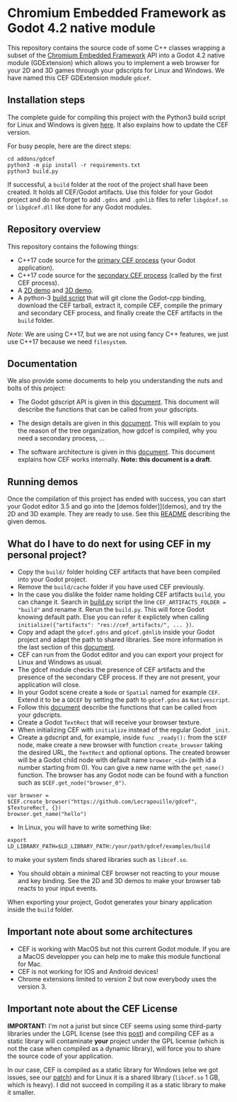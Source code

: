# Chromium Embedded Framework as Godot 4.2 native module

This repository contains the source code of some C++ classes wrapping a subset
of the [Chromium Embedded Framework](https://bitbucket.org/chromiumembedded/cef/wiki/Home)
API into a Godot 4.2 native module (GDExtension) which allows you to
implement a web browser for your 2D and 3D games through your gdscripts for
Linux and Windows. We have named this CEF GDExtension module `gdcef`.

## Installation steps

The complete guide for compiling this project with the Python3 build script for Linux and Windows
is given [here](doc/installation.md). It also explains how to update the CEF version.

For busy people, here are the direct steps:

```
cd addons/gdcef
python3 -m pip install -r requirements.txt
python3 build.py
```

If successful, a `build` folder at the root of the project shall have been created.
It holds all CEF/Godot artifacts. Use this folder for your Godot project and do not
forget to add `.gdns` and `.gdnlib` files to refer `libgdcef.so` or `libgdcef.dll`
like done for any Godot modules.

## Repository overview

This repository contains the following things:
- C++17 code source for the [primary CEF process](gdcef/) (your
  Godot application).
- C++17 code source for the [secondary CEF process](subprocess/)
  (called by the first CEF process).
- A [2D demo](demos/2D/) and [3D demo](demos/3D/).
- A python-3 [build script](build.py) that will git clone the
  Godot-cpp binding, download the CEF tarball, extract it, compile CEF, compile the primary and
  secondary CEF process, and finally create the CEF artifacts in the `build` folder.

*Note:* We are using C++17, but we are not using fancy C++ features, we just
use C++17 because we need `filesystem`.

## Documentation

We also provide some documents to help you understanding the nuts and bolts of this project:

- The Godot gdscript API is given in this [document](doc/API.md).
  This document will describe the functions that can be called from your gdscripts.

- The design details are given in this
  [document](doc/detailsdesign.md). This will explain to you
  the reason of the tree organization, how gdcef is compiled, why you need a
  secondary process, ...

- The software architecture is given in this
  [document](doc/architecture.md). This document explains how CEF
  works internally. **Note: this document is a draft**.

## Running demos

Once the compilation of this project has ended with success, you
can start your Godot editor 3.5 and go into the [demos folder]](demos), and try the
2D and 3D example. They are ready to use. See this [README](demos/README.md)
describing the given demos.

## What do I have to do next for using CEF in my personal project?

- Copy the `build/` folder holding CEF artifacts that have been compiled into
  your Godot project.
- Remove the `build/cache` folder if you have used CEF previously.
- In the case you dislike the folder name holding CEF artifacts `build`, you can change it.
  Search in [build.py](../build.py) script the line `CEF_ARTIFACTS_FOLDER = "build"`
  and rename it. Rerun the `build.py`. This will force Godot knowing default path.
  Else you can refer it explictely when calling `initialize({"artifacts": "res://cef_artifacts/", ... })`.
- Copy and adapt the `gdcef.gdns` and `gdcef.gdnlib` inside your Godot
  project and adapt the path to shared libraries. See more information in the last
  section of this [document](doc/detailsdesign.md).
- CEF can run from the Godot editor and you can export your project for Linux
  and Windows as usual.
- The gdcef module checks the presence of CEF artifacts and the presence of the
  secondary CEF process.  If they are not present, your application will close.
- In your Godot scene create a `Node` or `Spatial` named for example
  `CEF`. Extend it to be a `GDCEF` by setting the path to `gdcef.gdns` as
  `Nativescript`.
- Follow this [document](doc/API.md) describe the functions that can be called from your gdscripts.
- Create a Godot `TextRect` that will receive your browser texture.
- When initializing CEF with `initialize` instead of the regular Godot `_init`.
- Create a gdscript and, for example, inside `func _ready():` from the `$CEF`
  node, make create a new browser with function `create_browser` taking the desired URL,
  the `TextRect` and optional options. The created browser will be a Godot
  child node with default name `browser_<id>` (with id a number starting from 0). You can give
  a new name with the `get_name()` function. The browser has any Godot node can be found with
  a function such as `$CEF.get_node("browser_0")`.

```
var browser = $CEF.create_browser("https://github.com/Lecrapouille/gdcef", $TextureRect, {})
browser.get_name("hello")
```
- In Linux, you will have to write something like:
```
export LD_LIBRARY_PATH=$LD_LIBRARY_PATH:/your/path/gdcef/examples/build
```

to make your system finds shared libraries such as `libcef.so`.

- You should obtain a minimal CEF browser not reacting to your mouse and key
binding. See the 2D and 3D demos to make your browser tab reacts to your input events.

When exporting your project, Godot generates your binary application inside
the `build` folder.

## Important note about some architectures

- CEF is working with MacOS but not this current Godot module. If you are a MacOS developper
  you can help me to make this module functional for Mac.
- CEF is not working for IOS and Android devices!
- Chrome extensions limited to version 2 but now everybody uses the version 3.

## Important note about the CEF License

**IMPORTANT:** I'm not a jurist but since CEF seems using some third-party
libraries under the LGPL license (see this
[post](https://www.magpcss.org/ceforum/viewtopic.php?f=6&t=11182)) and compiling
CEF as a static library will contaminate **your** project under the GPL license
(which is not the case when compiled as a dynamic library), will force you
to share the source code of your application.

In our case, CEF is compiled as a static library for Windows (else we got issues,
see our [patch](patches/CEF/win/)) and for Linux it is a shared library (`libcef.so`
1 GB, which is heavy). I did not succeed in compiling it as a static library to make it
smaller.

